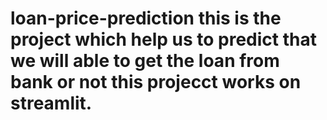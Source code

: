 # loan-price-prediction this is the project which help us to predict that we will able to get the loan from bank or not this projecct works on streamlit.

